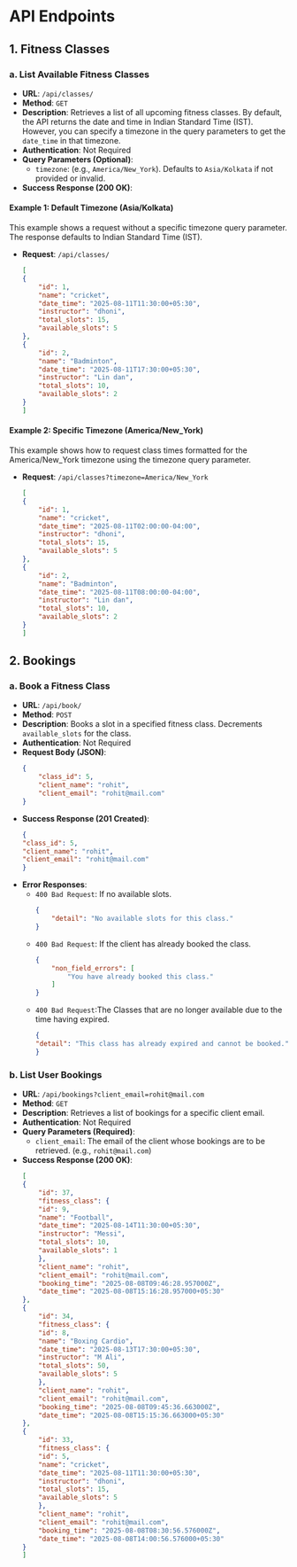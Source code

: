 # API Endpoints

## 1. Fitness Classes

### a. List Available Fitness Classes

-   **URL**: `/api/classes/`
-   **Method**: `GET`
-   **Description**: Retrieves a list of all upcoming fitness classes. By default, the API returns the date and time in Indian Standard Time (IST). However, you can specify a timezone in the query parameters to get the `date_time` in that timezone.
-   **Authentication**: Not Required
-   **Query Parameters (Optional)**:
    -   `timezone`: (e.g., `America/New_York`). Defaults to `Asia/Kolkata` if not provided or invalid.
-   **Success Response (200 OK)**:


#### Example 1: Default Timezone (Asia/Kolkata)
This example shows a request without a specific timezone query parameter. The response defaults to Indian Standard Time (IST).
-   **Request**: `/api/classes/`

    ```json
    [
    {
        "id": 1,
        "name": "cricket",
        "date_time": "2025-08-11T11:30:00+05:30",
        "instructor": "dhoni",
        "total_slots": 15,
        "available_slots": 5
    },
    {
        "id": 2,
        "name": "Badminton",
        "date_time": "2025-08-11T17:30:00+05:30",
        "instructor": "Lin dan",
        "total_slots": 10,
        "available_slots": 2
    }
    ]
    ```

#### Example 2: Specific Timezone (America/New_York)
This example shows how to request class times formatted for the America/New_York timezone using the timezone query parameter.
-   **Request**: `/api/classes?timezone=America/New_York`

    ```json
    [
    {
        "id": 1,
        "name": "cricket",
        "date_time": "2025-08-11T02:00:00-04:00",
        "instructor": "dhoni",
        "total_slots": 15,
        "available_slots": 5
    },
    {
        "id": 2,
        "name": "Badminton",
        "date_time": "2025-08-11T08:00:00-04:00",
        "instructor": "Lin dan",
        "total_slots": 10,
        "available_slots": 2
    }
    ]
    ```




## 2. Bookings

### a. Book a Fitness Class

-   **URL**: `/api/book/`
-   **Method**: `POST`
-   **Description**: Books a slot in a specified fitness class. Decrements `available_slots` for the class.
-   **Authentication**: Not Required
-   **Request Body (JSON)**:
    ```json
    {
        "class_id": 5,
        "client_name": "rohit",
        "client_email": "rohit@mail.com"
    }
    ```
-   **Success Response (201 Created)**:
    ```json
    {
    "class_id": 5,
    "client_name": "rohit",
    "client_email": "rohit@mail.com"
    }
    ```
-   **Error Responses**:
    -   `400 Bad Request`: If no available slots.
        ```json
        {
            "detail": "No available slots for this class."
        }
        ```
    -   `400 Bad Request`: If the client has already booked the class.
        ```json
        {
            "non_field_errors": [
                "You have already booked this class."
            ]
        }
        ```
    -   `400 Bad Request`:The Classes that are no longer available due to the time having expired.
        ```json
        {
        "detail": "This class has already expired and cannot be booked."
        }   
        ```

### b. List User Bookings

-   **URL**: `/api/bookings?client_email=rohit@mail.com`
-   **Method**: `GET`
-   **Description**: Retrieves a list of bookings for a specific client email.
-   **Authentication**: Not Required
-   **Query Parameters (Required)**:
    -   `client_email`: The email of the client whose bookings are to be retrieved. (e.g., `rohit@mail.com`)
-   **Success Response (200 OK)**:
    ```json
    [
    {
        "id": 37,
        "fitness_class": {
        "id": 9,
        "name": "Football",
        "date_time": "2025-08-14T11:30:00+05:30",
        "instructor": "Messi",
        "total_slots": 10,
        "available_slots": 1
        },
        "client_name": "rohit",
        "client_email": "rohit@mail.com",
        "booking_time": "2025-08-08T09:46:28.957000Z",
        "date_time": "2025-08-08T15:16:28.957000+05:30"
    },
    {
        "id": 34,
        "fitness_class": {
        "id": 8,
        "name": "Boxing Cardio",
        "date_time": "2025-08-13T17:30:00+05:30",
        "instructor": "M Ali",
        "total_slots": 50,
        "available_slots": 5
        },
        "client_name": "rohit",
        "client_email": "rohit@mail.com",
        "booking_time": "2025-08-08T09:45:36.663000Z",
        "date_time": "2025-08-08T15:15:36.663000+05:30"
    },
    {
        "id": 33,
        "fitness_class": {
        "id": 5,
        "name": "cricket",
        "date_time": "2025-08-11T11:30:00+05:30",
        "instructor": "dhoni",
        "total_slots": 15,
        "available_slots": 5
        },
        "client_name": "rohit",
        "client_email": "rohit@mail.com",
        "booking_time": "2025-08-08T08:30:56.576000Z",
        "date_time": "2025-08-08T14:00:56.576000+05:30"
    }
    ]
    ```
